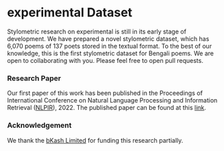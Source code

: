   # experimental Dataset
Stylometric research on experimental is still in its early stage of development. We have prepared a novel stylometric dataset, which has 6,070 poems of 137 poets stored in the textual format. To the best of our knowledge, this is the first stylometric dataset for Bengali poems. We are open to collaborating with you. Please feel free to open pull requests.

### Research Paper
Our first paper of this work has been published in the Proceedings of International Conference on Natural Language Processing and Information Retrieval ([NLPIR](http://nlpir.net)), 2022. The published paper can be found at this [link](https://shuhanmirza.com/files/NL069_NLPIR.pdf).

### Acknowledgement 
We thank the [bKash Limited](https://bkash.com) for funding this research partially.
